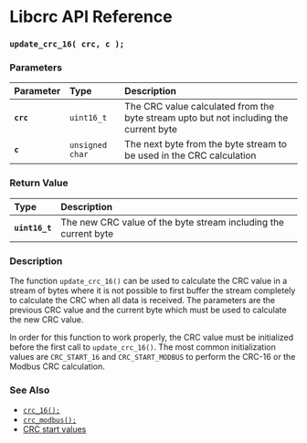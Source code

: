 # Libcrc API Reference

### `update_crc_16( crc, c );`

### Parameters

| Parameter | Type | Description |
| :--- | :--- | :--- |
|**`crc`**|`uint16_t`|The CRC value calculated from the byte stream upto but not including the current byte|
|**`c`**|`unsigned char`|The next byte from the byte stream to be used in the CRC calculation|

### Return Value

| Type | Description |
| :--- | :--- |
|**`uint16_t`**|The new CRC value of the byte stream including the current byte|

### Description

The function `update_crc_16()` can be used to calculate the CRC value in a stream of bytes where
it is not possible to first buffer the stream completely to calculate the CRC when all data
is received. The parameters are the previous CRC value and the current byte which must be used
to calculate the new CRC value.

In order for this function to work properly, the CRC value must be initialized before the first
call to `update_crc_16()`. The most common initialization values are `CRC_START_16` and
`CRC_START_MODBUS` to perform the CRC-16 or the Modbus CRC calculation.

### See Also

* [`crc_16();`](crc_16.md)
* [`crc_modbus();`](crc_modbus.md)
* [CRC start values](crc_start.md)
